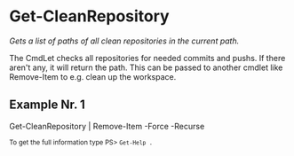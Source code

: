 # Get-CleanRepository

*Gets a list of paths of all clean repositories in the current path.*

The CmdLet checks all repositories for needed commits and pushs.
If there aren't any, it will return the path.
This can be passed to another cmdlet like Remove-Item to e.g. clean up
the workspace.

## Example Nr. 1
Get-CleanRepository | Remove-Item -Force -Recurse


<small>To get the full information type PS> `Get-Help .`</small>

